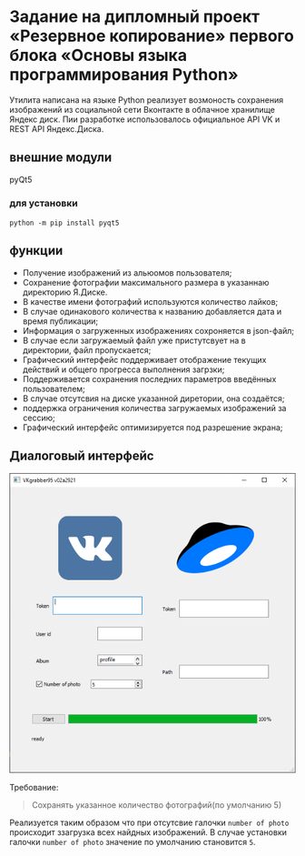# Задание на дипломный проект «Резервное копирование» первого блока «Основы языка программирования Python»

Утилита написана на языке Python реализует возмоность сохранения изображений из социальной сети Вконтакте в облачное хранилище Яндекс диск. Пии разработке использовалось официальное API VK и REST API Яндекс.Диска.  

## внешние модули

pyQt5

### для установки

    python -m pip install pyqt5

## функции

* Получение изображений из альюомов пользователя;
* Сохранение фотографии максимального размера в указаннаю директорию Я.Диске.
* В качестве имени фотографий используются количество лайков;
* В случае одинакового количества к названию добавляется дата и время публикации;
* Информация о загруженных изображениях сохроняется в json-файл;
* В случае если загружаемый файл уже пристутсвует на в директории, файл пропускается;
* Графический интерфейс поддерживает отображение текущих действий и общего прогресса выполнения загрзки;
* Поддерживается сохранения последних параметров введённых пользователем;
* В случае отсутсвия на диске указанной диретории, она создаётся;
* поддержка ограничения количества загружаемых изображений за сессию;
* Графический интерфейс оптимизируется под разрешение экрана;

## Диалоговый интерфейс

![Главное окно](img/mainForm.png)

Требование:
> Сохранять указанное количество фотографий(по умолчанию 5)

Реализуется таким образом что при отсутсвие галочки ```number of photo``` происходит ззагрузка всех найдных изображений. В случае установки галочки ```number of photo``` значение по умолчанию становится ```5```.
